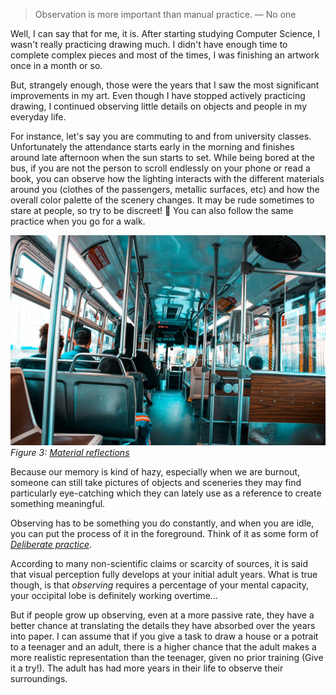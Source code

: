 >Observation is more important than manual practice.
&mdash; No one

Well, I can say that for me, it is. After starting studying Computer Science, I wasn't really practicing drawing much. I didn't have enough time to complete complex pieces and most of the times, I was finishing an artwork once in a month or so.

But, strangely enough, those were the years that I saw the most significant improvements in my art. Even though I have stopped actively practicing drawing, I continued observing little details on objects and people in my everyday life.

For instance, let's say you are commuting to and from university classes. Unfortunately the attendance starts early in the morning and finishes around late afternoon when the sun starts to set. While being bored at the bus, if you are not the person to scroll endlessly on your phone or read a book, you can observe how the lighting interacts with the different materials around you (clothes of the passengers, metallic surfaces, etc) and how the overall color palette of the scenery changes. It may be rude sometimes to stare at people, so try to be discreet! 👀 You can also follow the same practice when you go for a walk. 

![Bus ride](images/bus-ride.png)
*Figure 3: [Material reflections](https://www.pexels.com/photo/bus-bench-seats-808846/)*

Because our memory is kind of hazy, especially when we are burnout, someone can still take pictures of objects and sceneries they may find particularly eye-catching which they can lately use as a reference to create something meaningful.

Observing has to be something you do constantly, and when you are idle, you can put the process of it in the foreground. Think of it as some form of [*Deliberate practice*](https://graphics8.nytimes.com/images/blogs/freakonomics/pdf/DeliberatePractice(PsychologicalReview).pdf).

According to many non-scientific claims or scarcity of sources, it is said that visual perception fully develops at your initial adult years. What is true though, is that *observing* requires a percentage of your mental capacity, your occipital lobe is definitely working overtime...

But if people grow up observing, even at a more passive rate, they have a better chance at translating the details they have absorbed over the years into paper. I can assume that if you give a task to draw a house or a potrait to a teenager and an adult, there is a higher chance that the adult makes a more realistic representation than the teenager, given no prior training (Give it a try!). The adult has had more years in their life to observe their surroundings. 


